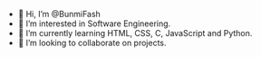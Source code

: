 - 👋 Hi, I’m @BunmiFash
- 👀 I’m interested in Software Engineering.
- 🌱 I’m currently learning HTML, CSS, C, JavaScript and Python.
- 💞️ I’m looking to collaborate on projects.


<!---
BunmiFash/BunmiFash is a ✨ special ✨ repository because its `README.md` (this file) appears on your GitHub profile.
You can click the Preview link to take a look at your changes.
--->
